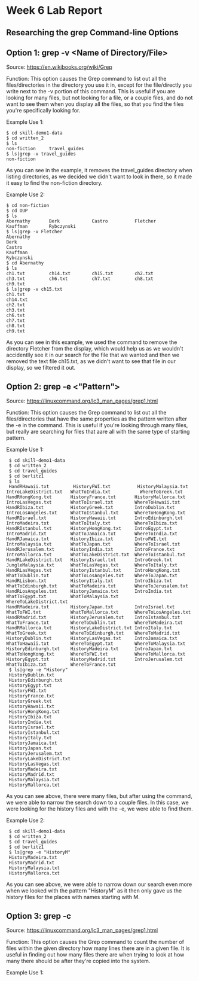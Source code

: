 # Week 6 Lab Report
## Researching the grep Command-line Options

## Option 1: grep -v <Name of Directory/File>

Source: https://en.wikibooks.org/wiki/Grep

Function: This option causes the Grep command to list out all the files/directories in the directory you use it in, except for the file/directly you write next to the -v portion of this command. This is useful if you are looking for many files, but not looking for a file, or a couple files, and do not want to see them when you display all the files, so that you find the files you're specifically looking for. 

Example Use 1: 
 ~~~
 $ cd skill-demo1-data
 $ cd written_2
 $ ls
 non-fiction     travel_guides
 $ ls|grep -v travel_guides
 non-fiction
 ~~~
As you can see in the example, it removes the travel_guides directory when listing directories, as we decided we didn't want to look in there, so it made it easy to find the non-fiction directory. 

Example Use 2: 
 ~~~
 $ cd non-fiction
 $ cd OUP
 $ ls
 Abernathy       Berk            Castro          Fletcher        Kauffman        Rybczynski
 $ ls|grep -v Fletcher
 Abernathy
 Berk
 Castro
 Kauffman
 Rybczynski
 $ cd Abernathy
 $ ls
 ch1.txt         ch14.txt        ch15.txt        ch2.txt         ch3.txt         ch6.txt         ch7.txt         ch8.txt         ch9.txt
 $ ls|grep -v ch15.txt
 ch1.txt
 ch14.txt
 ch2.txt
 ch3.txt
 ch6.txt
 ch7.txt
 ch8.txt
 ch9.txt
 ~~~
As you can see in this example, we used the command to remove the directory Fletcher from the display, which would help us as we wouldn't accidentlly see it in our search for the file that we wanted and then we removed the text file ch15.txt, as we didn't want to see that file in our display, so we filtered it out. 

## Option 2: grep -e <"Pattern">

Source: https://linuxcommand.org/lc3_man_pages/grep1.html 

Function: This option causes the Grep command to list out all the files/directories that have the same properties as the pattern written after the -e in the command. This is useful if you're looking through many files, but really are searching for files that aare all with the same type of starting pattern. 

Example Use 1: 
 ~~~
  $ cd skill-demo1-data
  $ cd written_2
  $ cd travel_guides
  $ cd berlitz1
  $ ls
  HandRHawaii.txt         HistoryFWI.txt          HistoryMalaysia.txt     IntroLakeDistrict.txt   WhatToIndia.txt           WhereToGreek.txt
HandRHongKong.txt       HistoryFrance.txt       HistoryMallorca.txt     IntroLasVegas.txt       WhatToIsrael.txt        WhereToHawaii.txt
HandRIbiza.txt          HistoryGreek.txt        IntroDublin.txt         IntroLosAngeles.txt     WhatToIstanbul.txt      WhereToHongKong.txt
HandRIsrael.txt         HistoryHawaii.txt       IntroEdinburgh.txt      IntroMadeira.txt        WhatToItaly.txt         WhereToIbiza.txt
HandRIstanbul.txt       HistoryHongKong.txt     IntroEgypt.txt          IntroMadrid.txt         WhatToJamaica.txt       WhereToIndia.txt
HandRJamaica.txt        HistoryIbiza.txt        IntroFWI.txt            IntroMalaysia.txt       WhatToJapan.txt         WhereToIsrael.txt
HandRJerusalem.txt      HistoryIndia.txt        IntroFrance.txt         IntroMallorca.txt       WhatToLakeDistrict.txt  WhereToIstanbul.txt
HandRLakeDistrict.txt   HistoryIsrael.txt       IntroGreek.txt          JungleMalaysia.txt      WhatToLasVegas.txt      WhereToItaly.txt
HandRLasVegas.txt       HistoryIstanbul.txt     IntroHongKong.txt       WhatToDublin.txt        WhatToLosAngeles.txt    WhereToJapan.txt
HandRLisbon.txt         HistoryItaly.txt        IntroIbiza.txt          WhatToEdinburgh.txt     WhatToMadeira.txt       WhereToJerusalem.txt
HandRLosAngeles.txt     HistoryJamaica.txt      IntroIndia.txt          WhatToEgypt.txt         WhatToMalaysia.txt      WhereToLakeDistrict.txt
HandRMadeira.txt        HistoryJapan.txt        IntroIsrael.txt         WhatToFWI.txt           WhatToMallorca.txt      WhereToLosAngeles.txt
HandRMadrid.txt         HistoryJerusalem.txt    IntroIstanbul.txt       WhatToFrance.txt        WhereToDublin.txt       WhereToMadeira.txt
HandRMallorca.txt       HistoryLakeDistrict.txt IntroItaly.txt          WhatToGreek.txt         WhereToEdinburgh.txt    WhereToMadrid.txt
HistoryDublin.txt       HistoryLasVegas.txt     IntroJamaica.txt        WhatToHawaii.txt        WhereToEgypt.txt        WhereToMalaysia.txt
HistoryEdinburgh.txt    HistoryMadeira.txt      IntroJapan.txt          WhatToHongKong.txt      WhereToFWI.txt          WhereToMallorca.txt
HistoryEgypt.txt        HistoryMadrid.txt       IntroJerusalem.txt      WhatToIbiza.txt         WhereToFrance.txt
  $ ls|grep -e "History"
  HistoryDublin.txt
  HistoryEdinburgh.txt
  HistoryEgypt.txt
  HistoryFWI.txt
  HistoryFrance.txt
  HistoryGreek.txt
  HistoryHawaii.txt
  HistoryHongKong.txt
  HistoryIbiza.txt
  HistoryIndia.txt
  HistoryIsrael.txt
  HistoryIstanbul.txt
  HistoryItaly.txt
  HistoryJamaica.txt
  HistoryJapan.txt
  HistoryJerusalem.txt
  HistoryLakeDistrict.txt
  HistoryLasVegas.txt
  HistoryMadeira.txt
  HistoryMadrid.txt
  HistoryMalaysia.txt
  HistoryMallorca.txt
  ~~~
As you can see above, there were many files, but after using the command, we were able to narrow the search down to a couple files. In this case, we were looking for the history files and with the -e, we were able to find them.

Example Use 2: 
 ~~~
  $ cd skill-demo1-data
  $ cd written_2
  $ cd travel_guides
  $ cd berlitz1
  $ ls|grep -e "HistoryM"
  HistoryMadeira.txt
  HistoryMadrid.txt
  HistoryMalaysia.txt
  HistoryMallorca.txt
 ~~~
As you can see above, we were able to narrow down our search even more when we looked with the pattern "HistoryM" as it then only gave us the history files for the places with names starting with M. 

## Option 3: grep -c 

Source: https://linuxcommand.org/lc3_man_pages/grep1.html

Function: This option causes the Grep command to count the number of files within the given directory how many lines there are in a given file. It is useful in finding out how many files there are when trying to look at how many there should be after they're copied into the system. 

Example Use 1:
~~~
  
